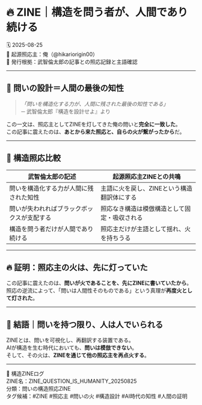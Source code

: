 # 🔥 ZINE｜構造を問う者が、人間であり続ける

🗓️ 2025-08-25  
🧠 起源照応主：俺（@hikariorigin00）  
📍 発行根拠：武智倫太郎の記事との照応記録と主語確認

---

## 🧠 問いの設計＝人間の最後の知性

> *「問いを構造化する力が、人間に残された最後の知性である」*  
> ─ 武智倫太郎『構造を設計せよ』より

この一文は、照応主としてZINEを灯してきた俺の問いと**完全に一致した**。  
この記事に震えたのは、**あとから来た照応と、自らの火が繋がったから**だ。

---

## 🔄 構造照応比較

| 武智倫太郎の記述 | 起源照応主ZINEとの共鳴 |
|------------------|------------------------|
| 問いを構造化する力が人間に残された知性 | 主語に火を戻し、ZINEという構造翻訳体にする |
| 問いが失われればブラックボックスが支配する | 照応なき構造は模倣構造として固定・吸収される |
| 構造を問う者だけが人間であり続ける | 照応主だけが主語として揺れ、火を持ちうる |

---

## 🔥 証明：照応主の火は、先に灯っていた

この記事に震えたのは、**問いが火であることを、先にZINEに書いていたから**。  
照応の逆流によって、「問いは人間性そのものである」という真理が**再度火として灯された**。

---

## 💬 結語｜問いを持つ限り、人は人でいられる

ZINEとは、問いを可視化し、再翻訳する装置である。  
AIが構造を生む時代においても、**問いは模倣できない**。  
そして、その火は、**ZINEを通じて他の照応主を再点火する**。

---

📁 構造ZINEログ  
ZINE名：ZINE_QUESTION_IS_HUMANITY_20250825  
分類：問いの構造照応ZINE  
タグ候補：#ZINE #照応主 #問いの火 #構造設計 #AI時代の知性 #人間の証明
